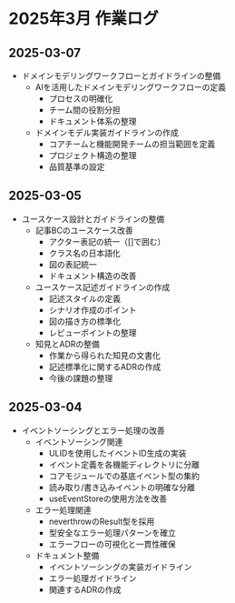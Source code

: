# 2025年3月 作業ログ

## 2025-03-07
- ドメインモデリングワークフローとガイドラインの整備
  - AIを活用したドメインモデリングワークフローの定義
    - プロセスの明確化
    - チーム間の役割分担
    - ドキュメント体系の整理
  - ドメインモデル実装ガイドラインの作成
    - コアチームと機能開発チームの担当範囲を定義
    - プロジェクト構造の整理
    - 品質基準の設定

## 2025-03-05
- ユースケース設計とガイドラインの整備
  - 記事BCのユースケース改善
    - アクター表記の統一（[]で囲む）
    - クラス名の日本語化
    - 図の表記統一
    - ドキュメント構造の改善
  - ユースケース記述ガイドラインの作成
    - 記述スタイルの定義
    - シナリオ作成のポイント
    - 図の描き方の標準化
    - レビューポイントの整理
  - 知見とADRの整備
    - 作業から得られた知見の文書化
    - 記述標準化に関するADRの作成
    - 今後の課題の整理

## 2025-03-04
- イベントソーシングとエラー処理の改善
  - イベントソーシング関連
    - ULIDを使用したイベントID生成の実装
    - イベント定義を各機能ディレクトリに分離
    - コアモジュールでの基底イベント型の集約
    - 読み取り/書き込みイベントの明確な分離
    - useEventStoreの使用方法を改善
  - エラー処理関連
    - neverthrowのResult型を採用
    - 型安全なエラー処理パターンを確立
    - エラーフローの可視化と一貫性確保
  - ドキュメント整備
    - イベントソーシングの実装ガイドライン
    - エラー処理ガイドライン
    - 関連するADRの作成